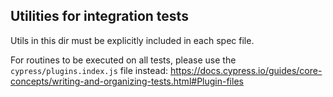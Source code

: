 ## Utilities for integration tests

Utils in this dir must be explicitly included in each spec file.

For routines to be executed on all tests, please use the `cypress/plugins.index.js` file instead: https://docs.cypress.io/guides/core-concepts/writing-and-organizing-tests.html#Plugin-files
